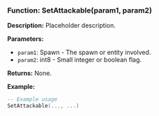 ### Function: SetAttackable(param1, param2)

**Description:**
Placeholder description.

**Parameters:**
- `param1`: Spawn - The spawn or entity involved.
- `param2`: int8 - Small integer or boolean flag.

**Returns:** None.

**Example:**

```lua
-- Example usage
SetAttackable(..., ...)
```

